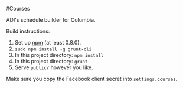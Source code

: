 #Courses

ADI's schedule builder for Columbia.

Build instructions:

1. Set up [npm](http://www.npmjs.org/) (at least 0.8.0).
2. `sudo npm install -g grunt-cli`
3. In this project directory: `npm install`
4. In this project directory: `grunt`
5. Serve `public/` however you like.

Make sure you copy the Facebook client secret into `settings.courses`.
